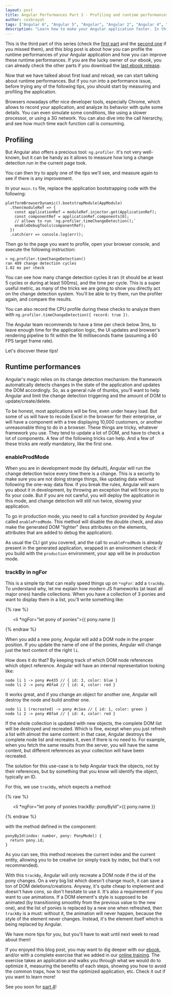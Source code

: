 ```yaml
---
layout: post
title: Angular Performances Part 3 - Profiling and runtime performances
author: cexbrayat
tags: ["Angular 6", "Angular 5", "Angular", "Angular 2", "Angular 4", "Angular CLI", "performances", "benchmarks"]
description: "Learn how to make your Angular application faster. In this third part, let's talk about how you can profile the runtime performances of your application and how to improve them."
---
```


This is the third part of this series (check the [first part](/2018/09/06/angular-performances-part-1/) and the [second one](/2018/09/13/angular-performances-part-2/) if you missed them), and this blog post is about how you can profile the runtime performances of your Angular application and how you can improve these runtime performances.
If you are the lucky owner of our ebook, you can already check the other parts if you download the [last ebook release](https://books.ninja-squad.com/claim?book=Angular).


Now that we have talked about first load and reload,
we can start talking about runtime performances.
But if you run into a performance issue,
before trying any of the following tips,
you should start by measuring and profiling the application.

Browsers nowadays offer nice developer tools,
especially Chrome, which allows to record your application,
and analyze its behavior with quite some details.
You can even simulate some conditions,
like using a slower processor,
or using a 3G network.
You can also dive into the call hierarchy,
and see how much time each function call is consuming.

## Profiling

But Angular also offers a precious tool:
`ng.profiler`.
It's not very well-known,
but it can be handy as it allows to measure
how long a change detection run in the current page took.

You can then try to apply one of the tips we'll see,
and measure again to see if there is any improvement.

In your `main.ts` file,
replace the application bootstrapping code with the following:

    platformBrowserDynamic().bootstrapModule(AppModule)
      .then(moduleRef => {
        const applicationRef = moduleRef.injector.get(ApplicationRef);
        const componentRef = applicationRef.components[0];
        // allows to run `ng.profiler.timeChangeDetection();`
        enableDebugTools(componentRef);
      })
      .catch(err => console.log(err));

Then go to the page you want to profile,
open your browser console,
and execute the following instruction:

    > ng.profiler.timeChangeDetection()
    ran 489 change detection cycles
    1.02 ms per check

You can see how many change detection cycles it ran
(it should be at least 5 cycles or during at least 500ms),
and the time per cycle.
This is a super useful metric,
as many of the tricks we are going to show you directly act
on the change detection system.
You'll be able to try them,
run the profiler again,
and compare the results.

You can also record the CPU profile during these checks
to analyze them with `ng.profiler.timeChangeDetection({ record: true })`.

The Angular team recommends to have a time per check below 3ms,
to leave enough time for the application logic,
the UI updates and browser's rendering pipeline
to fit within the 16 milliseconds frame (assuming a 60 FPS target frame rate).

Let's discover these tips!

## Runtime performances

Angular's magic relies on its change detection mechanism:
the framework automatically detects changes in the state of the application
and updates the DOM accordingly.
So, as a general rule of thumbs, you'll want to help Angular
and limit the change detection triggering and the amount of DOM to update/create/delete.

To be honest, most applications will be fine, even under heavy load.
But some of us will have to recode Excel in the browser for their enterprise,
or will have a component with a tree displaying 10,000 customers,
or another unreasonable thing to do in a browser.
These things are tricky, whatever framework you use.
They tend to update a lot of DOM, and have to check a lot of components.
A few of the following tricks can help.
And a few of these tricks are *really* mandatory, like the first one.

### enableProdMode

When you are in development mode (by default),
Angular will run the change detection twice every time there is a change.
This is a security to make sure you are not doing strange things,
like updating data without following the one-way data flow.
If you break the rules, Angular will warn you about it in development,
by throwing an exception that will force you to fix your code.
But if you are not careful, you will deploy the application in this mode,
and change detection will still run twice, slowing your application.

To go in production mode, you need to call a function provided by Angular called `enableProdMode`.
This method will disable the double check,
and also make the generated DOM "lighter"
(less attributes on the elements, attributes that are added to debug the application).

As usual the CLI got you covered,
and the call to `enableProdMode` is already present in the generated application,
wrapped in an environment check: if you build with the `production` environment,
your app will be in production mode.

### trackBy in ngFor

This is a simple tip that can really speed things up on `*ngFor`:
add a `trackBy`.
To understand why, let me explain how modern JS frameworks (at least all major ones) handle collections.
When you have a collection of 3 ponies and want to display them in a list,
you'll write something like:

{% raw %}
    <ul>
      <li *ngFor="let pony of ponies">{{ pony.name }}</li>
    </ul>
{% endraw %}

When you add a new pony,
Angular will add a DOM node in the proper position.
If you update the name of one of the ponies,
Angular will change just the text content of the right `li`.

How does it do that?
By keeping track of which DOM node references which object reference.
Angular will have an internal representation looking like:

    node li 1 -> pony #e435 // { id: 3, color: blue }
    node li 2 -> pony #8fa4 // { id: 4, color: red }

It works great, and if you change an object for another one,
Angular will destroy the node and build another one.

    node li 1 (recreated) -> pony #c1ea // { id: 1, color: green }
    node li 2 -> pony #8fa4 // { id: 4, color: red }

If the whole collection is updated with new objects,
the complete DOM list will be destroyed and recreated.
Which is fine, except when you just refresh a list with almost the same content:
in that case, Angular destroys the complete node list and recreates it,
even if there is no need to.
For example, when you fetch the same results from the server,
you will have the same content,
but different references as your collection will have been recreated.

The solution for this use-case is to help Angular track the objects,
not by their references, but by something that you know will identify the object,
typically an ID.

For this, we use `trackBy`, which expects a method:

{% raw %}
    <ul>
      <li *ngFor="let pony of ponies trackBy: ponyById">{{ pony.name }}</li>
    </ul>
{% endraw %}

with the method defined in the component:

    ponyById(index: number, pony: PonyModel) {
      return pony.id;
    }

As you can see, this method receives the current index and the current entity,
allowing you to be creative (or simply track by index, but that's not recommended).

With this `trackBy`, Angular will only recreate a DOM node if
the id of the pony changes.
On a very big list which doesn't change much,
it can save a ton of DOM deletions/creations.
Anyway, it's quite cheap to implement and doesn't have cons,
so don't hesitate to use it.
It's also a requirement if you want to use animations.
If a DOM element's style is supposed to be animated
(by transitioning smoothly from the previous value to the new one),
and the list of ponies is replaced by a new one when refreshed,
then `trackBy` is a must: without it,
the animation will never happen,
because the style of the element never changes.
Instead, it's the element itself which is being replaced by Angular.

We have more tips for you, but you'll have to wait until next week to read about them!

If you enjoyed this blog post, you may want to dig deeper with our [ebook](https://books.ninja-squad.com/angular),
and/or with a complete exercise that we added in our [online training](https://angular-exercises.ninja-squad.com/).
The exercise takes an application and walks you through what we would do to optimize it,
measuring the benefits of each steps, showing you how to avoid the common traps,
how to test the optimized application, etc. Check it out if you want to learn more!

See you soon for [part 4](/2018/09/27/angular-performances-part-4/)!
